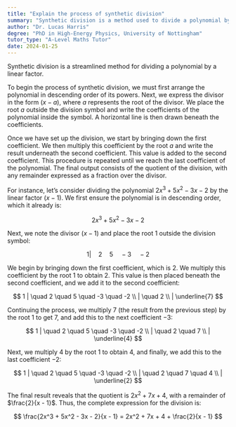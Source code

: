 ```yaml
---
title: "Explain the process of synthetic division"
summary: "Synthetic division is a method used to divide a polynomial by a linear factor."
author: "Dr. Lucas Harris"
degree: "PhD in High-Energy Physics, University of Nottingham"
tutor_type: "A-Level Maths Tutor"
date: 2024-01-25
---
```


Synthetic division is a streamlined method for dividing a polynomial by a linear factor. 

To begin the process of synthetic division, we must first arrange the polynomial in descending order of its powers. Next, we express the divisor in the form $(x - a)$, where $a$ represents the root of the divisor. We place the root $a$ outside the division symbol and write the coefficients of the polynomial inside the symbol. A horizontal line is then drawn beneath the coefficients.

Once we have set up the division, we start by bringing down the first coefficient. We then multiply this coefficient by the root $a$ and write the result underneath the second coefficient. This value is added to the second coefficient. This procedure is repeated until we reach the last coefficient of the polynomial. The final output consists of the quotient of the division, with any remainder expressed as a fraction over the divisor.

For instance, let’s consider dividing the polynomial $2x^3 + 5x^2 - 3x - 2$ by the linear factor $(x - 1)$. We first ensure the polynomial is in descending order, which it already is:

$$
2x^3 + 5x^2 - 3x - 2
$$

Next, we note the divisor $(x - 1)$ and place the root $1$ outside the division symbol:

$$
1 | \quad 2 \quad 5 \quad -3 \quad -2
$$

We begin by bringing down the first coefficient, which is $2$. We multiply this coefficient by the root $1$ to obtain $2$. This value is then placed beneath the second coefficient, and we add it to the second coefficient:

$$
1 | \quad 2 \quad 5 \quad -3 \quad -2 \\
  | \quad 2 \\
  | \underline{7}
$$

Continuing the process, we multiply $7$ (the result from the previous step) by the root $1$ to get $7$, and add this to the next coefficient $-3$:

$$
1 | \quad 2 \quad 5 \quad -3 \quad -2 \\
  | \quad 2 \quad 7 \\
  | \underline{4}
$$

Next, we multiply $4$ by the root $1$ to obtain $4$, and finally, we add this to the last coefficient $-2$:

$$
1 | \quad 2 \quad 5 \quad -3 \quad -2 \\
  | \quad 2 \quad 7 \quad 4 \\
  | \underline{2}
$$

The final result reveals that the quotient is $2x^2 + 7x + 4$, with a remainder of $\frac{2}{x - 1}$. Thus, the complete expression for the division is:

$$
\frac{2x^3 + 5x^2 - 3x - 2}{x - 1} = 2x^2 + 7x + 4 + \frac{2}{x - 1}
$$
    